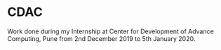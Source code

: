 # CDAC
Work done during my Internship at Center for Development of Advance Computing, Pune from 2nd December 2019 to 5th January 2020.
